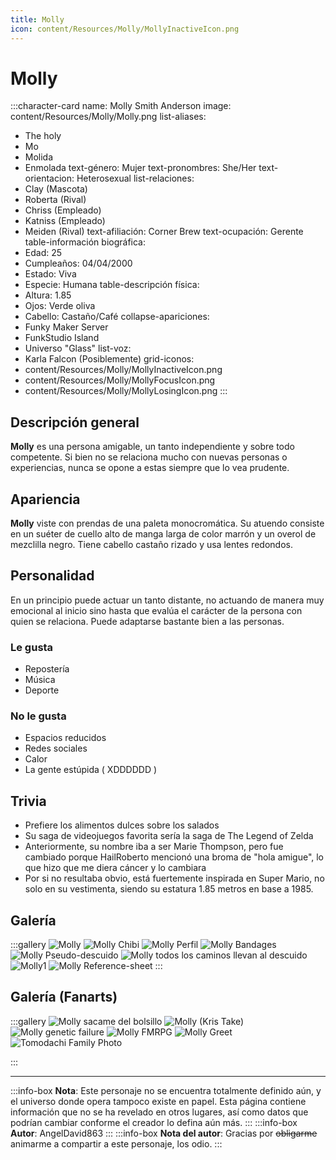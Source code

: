 ```yaml
---
title: Molly
icon: content/Resources/Molly/MollyInactiveIcon.png
---
```


# Molly

:::character-card
name: Molly Smith Anderson
image: content/Resources/Molly/Molly.png
list-aliases:
  - The holy
  - Mo
  - Molida
  - Enmolada
text-género: Mujer
text-pronombres: She/Her
text-orientacion: Heterosexual
list-relaciones:
  - Clay (Mascota)
  - Roberta (Rival)
  - Chriss (Empleado)
  - Katniss (Empleado)
  - Meiden (Rival)
text-afiliación: Corner Brew
text-ocupación: Gerente
table-información biográfica:
  - Edad: 25
  - Cumpleaños: 04/04/2000
  - Estado: Viva
  - Especie: Humana
table-descripción física:
  - Altura: 1.85
  - Ojos: Verde oliva
  - Cabello: Castaño/Café
collapse-apariciones:
  - Funky Maker Server
  - FunkStudio Island
  - Universo "Glass"
list-voz:
  - Karla Falcon (Posiblemente)
grid-iconos:
  - content/Resources/Molly/MollyInactiveIcon.png
  - content/Resources/Molly/MollyFocusIcon.png
  - content/Resources/Molly/MollyLosingIcon.png
:::

## Descripción general

**Molly** es una persona amigable, un tanto independiente y sobre todo competente. Si bien no se relaciona mucho con nuevas personas o experiencias, nunca se opone a estas siempre que lo vea prudente.

## Apariencia

**Molly** viste con prendas de una paleta monocromática. Su atuendo consiste en un suéter de cuello alto de manga larga de color marrón y un overol de mezclilla negro. Tiene cabello castaño rizado y usa lentes redondos.

## Personalidad

En un principio puede actuar un tanto distante, no actuando de manera muy emocional al inicio sino hasta que evalúa el carácter de la persona con quien se relaciona. Puede adaptarse bastante bien a las personas. 

### Le gusta
  - Repostería
  - Música
  - Deporte

### No le gusta
  - Espacios reducidos
  - Redes sociales
  - Calor
  - La gente estúpida ( XDDDDDD )

## Trivia

  - Prefiere los alimentos dulces sobre los salados
  - Su saga de videojuegos favorita sería la saga de The Legend of Zelda
  - Anteriormente, su nombre iba a ser Marie Thompson, pero fue cambiado porque HailRoberto mencionó una broma de "hola amigue", lo que hizo que me diera cáncer y lo cambiara 
  - Por si no resultaba obvio, está fuertemente inspirada en Super Mario, no solo en su vestimenta, siendo su estatura 1.85 metros en base a 1985.

## Galería

:::gallery
![Molly](content/Resources/Molly/Molly.png)
![Molly Chibi](content/Resources/Molly/MollyChibi.png)
![Molly Perfil](content/Resources/Molly/MollyPerfil.png)
![Molly Bandages](content/Resources/Molly/MollyBandages.png)
![Molly Pseudo-descuido](content/Resources/Molly/MollyMuchoTexto.png)
![Molly todos los caminos llevan al descuido](content/Resources/Molly/MollyTime'sTicking.png)
![Molly1](content/Resources/Molly/Molly1.jpg)
![Molly Reference-sheet](content/Resources/Molly/MollyReferenceSheet.png)
:::

## Galería (Fanarts)

:::gallery
![Molly sacame del bolsillo](content/Resources/Molly/MollyBolsillo.gif)
![Molly (Kris Take)](content/Resources/Molly/MollyKrisTake.png)
![Molly genetic failure](content/Resources/Molly/MollyFailure.png)
![Molly FMRPG](content/Resources/Molly/MollyFMRPG.png)
![Molly Greet](content/Resources/Molly/MollyGreet.png)
![Tomodachi Family Photo](content/Resources/Molly/TomodachiFamilyPhoto.png)

:::

---

:::info-box
**Nota**: Este personaje no se encuentra totalmente definido aún, y el universo donde opera tampoco existe en papel. Esta página contiene
información que no se ha revelado en otros lugares, así como datos que podrían cambiar conforme el creador lo defina aún más.
:::
:::info-box
**Autor**: AngelDavid863
:::
:::info-box
**Nota del autor**: Gracias por ~~obligarme~~ animarme a compartir a este personaje, los odio.
:::
